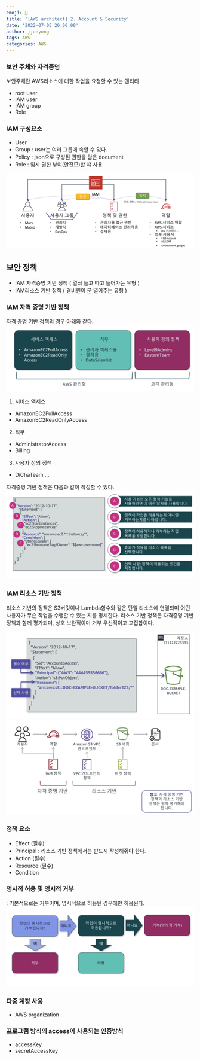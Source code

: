 ```yaml
---
emoji: 🧢
title: '[AWS architect] 2. Account & Security'
date: '2022-07-05 20:00:00'
author: jjunyong
tags: AWS
categories: AWS
---
```


### 보안 주체와 자격증명
보안주체란 AWS리소스에 대한 작업을 요청할 수 있는 엔티티
- root user
- IAM user 
- IAM group
- Role 

### IAM 구성요소
- User
- Group : user는 여러 그룹에 속할 수 있다. 
- Policy : json으로 구성된 권한을 담은 document
- Role : 임시 권한 부여(안전모)할 떄 사용

![image1](./image1.jpg)

## 보안 정책
- IAM 자격증명 기반 정책 ( 열쇠 들고 따고 들어가는 유형 )
- IAM리소스 기반 정책 ( 경비원이 문 열어주는 유형 ) 

### IAM 자격 증명 기반 정책
자격 증명 기반 정책의 경우 아래와 같다. 
![image2](./image2.jpg)
1. 서비스 액세스
  - AmazonEC2FullAccess
  - AmazonEC2ReadOnlyAccess
2. 직무 
  - AdministratorAccess
  - Billing
3. 사용자 정의 정책
  - DiChaTeam ...

자격증명 기반 정책은 다음과 같이 작성할 수 있다.
![image3](./image3.png)

### IAM 리소스 기반 정책 
리소스 기반의 정책은 S3버킷이나 Lambda함수와 같은 단일 리소스에 연결되며 어떤 사용자가 무슨 작업을 수행할 수 있는 지를 명세한다. 
리소스 기반 정책은 자격증명 기반 정책과 함께 평가되며, 상호 보완적이며 거부 우선적이고 교집합이다. 

![image5](./image5.png)
![image6](./image6.png)

### 정책 요소
- Effect (필수)
- Principal : 리소스 기반 정책에서는 반드시 작성해줘야 한다.
- Action (필수)
- Resource (필수)
- Condition

### 명시적 허용 및 명시적 거부 
: 기본적으로는 거부이며, 명시적으로 허용된 경우에만 허용된다. 
![image4](./image4.png)

### 다중 계정 사용
- AWS organization

### 프로그램 방식의 access에 사용되는 인증방식
- accessKey
- secretAccessKey